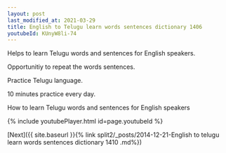 ```yaml
---
layout: post
last_modified_at: 2021-03-29
title: English to Telugu learn words sentences dictionary 1406 
youtubeId: KUnyW8li-74
---
```

 
 
Helps to learn Telugu words and sentences for English speakers.

Opportunitiy to repeat the words sentences. 

Practice Telugu language. 
 
10 minutes practice every day. 
 
How to learn Telugu words and sentences for English speakers 
 
{% include youtubePlayer.html id=page.youtubeId %}
 
 
[Next]({{ site.baseurl }}{% link  split2/_posts/2014-12-21-English to telugu learn words sentences dictionary 1410 .md%})
 
